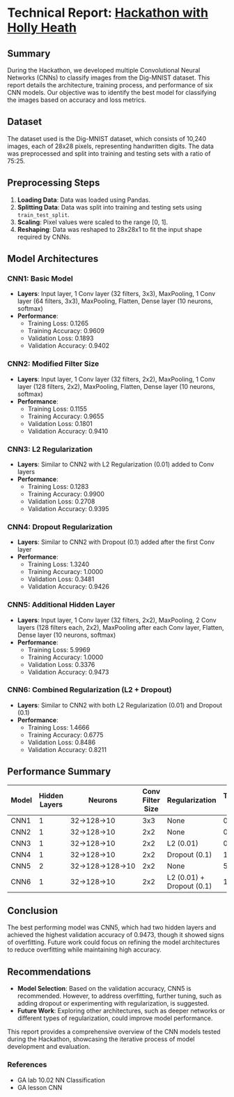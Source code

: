 # Technical Report: [Hackathon with Holly Heath](https://generalassemb.ly/instructors/holly-heath/22063)

## Summary

During the Hackathon, we developed multiple Convolutional Neural Networks (CNNs) to classify images from the Dig-MNIST dataset. This report details the architecture, training process, and performance of six CNN models. Our objective was to identify the best model for classifying the images based on accuracy and loss metrics.

## Dataset

The dataset used is the Dig-MNIST dataset, which consists of 10,240 images, each of 28x28 pixels, representing handwritten digits. The data was preprocessed and split into training and testing sets with a ratio of 75:25.

## Preprocessing Steps

1. **Loading Data**: Data was loaded using Pandas.
2. **Splitting Data**: Data was split into training and testing sets using `train_test_split`.
3. **Scaling**: Pixel values were scaled to the range [0, 1].
4. **Reshaping**: Data was reshaped to 28x28x1 to fit the input shape required by CNNs.

## Model Architectures

### CNN1: Basic Model
- **Layers**: Input layer, 1 Conv layer (32 filters, 3x3), MaxPooling, 1 Conv layer (64 filters, 3x3), MaxPooling, Flatten, Dense layer (10 neurons, softmax)
- **Performance**:
  - Training Loss: 0.1265
  - Training Accuracy: 0.9609
  - Validation Loss: 0.1893
  - Validation Accuracy: 0.9402

### CNN2: Modified Filter Size
- **Layers**: Input layer, 1 Conv layer (32 filters, 2x2), MaxPooling, 1 Conv layer (128 filters, 2x2), MaxPooling, Flatten, Dense layer (10 neurons, softmax)
- **Performance**:
  - Training Loss: 0.1155
  - Training Accuracy: 0.9655
  - Validation Loss: 0.1801
  - Validation Accuracy: 0.9410

### CNN3: L2 Regularization
- **Layers**: Similar to CNN2 with L2 Regularization (0.01) added to Conv layers
- **Performance**:
  - Training Loss: 0.1283
  - Training Accuracy: 0.9900
  - Validation Loss: 0.2708
  - Validation Accuracy: 0.9395

### CNN4: Dropout Regularization
- **Layers**: Similar to CNN2 with Dropout (0.1) added after the first Conv layer
- **Performance**:
  - Training Loss: 1.3240
  - Training Accuracy: 1.0000
  - Validation Loss: 0.3481
  - Validation Accuracy: 0.9426

### CNN5: Additional Hidden Layer
- **Layers**: Input layer, 1 Conv layer (32 filters, 2x2), MaxPooling, 2 Conv layers (128 filters each, 2x2), MaxPooling after each Conv layer, Flatten, Dense layer (10 neurons, softmax)
- **Performance**:
  - Training Loss: 5.9969
  - Training Accuracy: 1.0000
  - Validation Loss: 0.3376
  - Validation Accuracy: 0.9473

### CNN6: Combined Regularization (L2 + Dropout)
- **Layers**: Similar to CNN2 with both L2 Regularization (0.01) and Dropout (0.1)
- **Performance**:
  - Training Loss: 1.4666
  - Training Accuracy: 0.6775
  - Validation Loss: 0.8486
  - Validation Accuracy: 0.8211

## Performance Summary

| Model | Hidden Layers | Neurons          | Conv Filter Size | Regularization            | Training Loss | Training Accuracy | Validation Loss | Validation Accuracy | Performance Rank |
|-------|----------------|------------------|------------------|---------------------------|---------------|-------------------|-----------------|---------------------|-------------------|
| CNN1  | 1              | 32→128→10        | 3x3              | None                      | 0.1265        | 0.9609            | 0.1893          | 0.9402              | 4                 |
| CNN2  | 1              | 32→128→10        | 2x2              | None                      | 0.1155        | 0.9655            | 0.1801          | 0.9410              | 3                 |
| CNN3  | 1              | 32→128→10        | 2x2              | L2 (0.01)                 | 0.1283        | 0.9900            | 0.2708          | 0.9395              | 1 or 2            |
| CNN4  | 1              | 32→128→10        | 2x2              | Dropout (0.1)             | 1.3240        | 1.0000            | 0.3481          | 0.9426              | 1 or 2            |
| CNN5  | 2              | 32→128→128→10    | 2x2              | None                      | 5.9969        | 1.0000            | 0.3376          | 0.9473              | 5                 |
| CNN6  | 1              | 32→128→10        | 2x2              | L2 (0.01) + Dropout (0.1) | 1.4666        | 0.6775            | 0.8486          | 0.8211              | 6                 |

## Conclusion

The best performing model was CNN5, which had two hidden layers and achieved the highest validation accuracy of 0.9473, though it showed signs of overfitting. Future work could focus on refining the model architectures to reduce overfitting while maintaining high accuracy.

## Recommendations

- **Model Selection**: Based on the validation accuracy, CNN5 is recommended. However, to address overfitting, further tuning, such as adding dropout or experimenting with regularization, is suggested.
- **Future Work**: Exploring other architectures, such as deeper networks or different types of regularization, could improve model performance.

This report provides a comprehensive overview of the CNN models tested during the Hackathon, showcasing the iterative process of model development and evaluation.

### References
- GA lab 10.02 NN Classification
- GA lesson CNN
